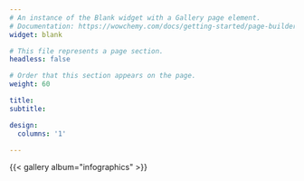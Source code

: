```yaml
---
# An instance of the Blank widget with a Gallery page element.
# Documentation: https://wowchemy.com/docs/getting-started/page-builder/
widget: blank

# This file represents a page section.
headless: false

# Order that this section appears on the page.
weight: 60

title: 
subtitle: 

design:
  columns: '1'

---
```


{{< gallery album="infographics" >}}
